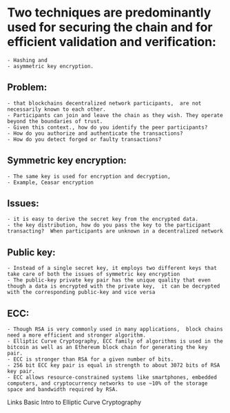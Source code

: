 # Two techniques are predominantly used for securing the chain and for efficient validation and verification:

	- Hashing and 
	- asymmetric key encryption.


## Problem:

	- that blockchains decentralized network participants,  are not necessarily known to each other. 
	- Participants can join and leave the chain as they wish. They operate beyond the boundaries of trust. 
	- Given this context., how do you identify the peer participants?
	- How do you authorize and authenticate the transactions? 
	- How do you detect forged or faulty transactions?
	

## Symmetric key encryption:

	- The same key is used for encryption and decryption,
	- Example, Ceasar encryption

## Issues:

	- it is easy to derive the secret key from the encrypted data. 
	- the key distribution, how do you pass the key to the participant transacting?  When participants are unknown in a decentralized network

## Public key:

	- Instead of a single secret key, it employs two different keys that take care of both the issues of symmetric key encryption
	- The public-key private key pair has the unique quality that even though a data is encrypted with the private key,  it can be decrypted with the corresponding public-key and vice versa
	
## ECC:

	- Though RSA is very commonly used in many applications,  block chains need a more efficient and stronger algorithm. 
	- Elliptic Curve Cryptography, ECC family of algorithms is used in the bitcoin as well as an Ethereum block chain for generating the key pair. 
	- ECC is stronger than RSA for a given number of bits. 
	- 256 bit ECC key pair is equal in strength to about 3072 bits of RSA key pair. 
	- ECC allows resource-constrained systems like smartphones, embedded computers, and cryptocurrency networks to use ~10% of the storage space and bandwidth required by RSA.

Links
Basic Intro to Elliptic Curve Cryptography

